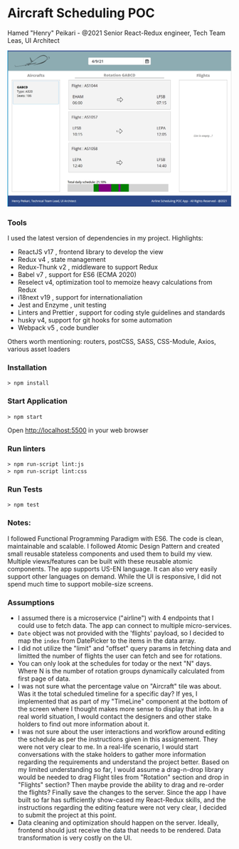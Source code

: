 # Aircraft Scheduling POC
Hamed "Henry" Peikari - @2021
Senior React-Redux engineer, Tech Team Leas, UI Architect

![Image of Yaktocat](https://raw.githubusercontent.com/hpeikari/aircraft/develop/src/assets/img/screenshot.PNG)

### Tools
I used the latest version of dependencies in my project. Highlights:
- ReactJS v17 , frontend library to develop the view
- Redux v4 , state management
- Redux-Thunk v2 , middleware to support Redux
- Babel v7 , support for ES6 (ECMA 2020)
- Reselect v4, optimization tool to memoize heavy calculations from Redux
- i18next v19 , support for internationaliation
- Jest and Enzyme , unit testing
- Linters and Prettier , support for coding style guidelines and standards
- husky v4, support for git hooks for some automation
- Webpack v5 , code bundler

Others worth mentioning: routers, postCSS, SASS, CSS-Module, Axios, various asset loaders

### Installation

```none
> npm install
```

### Start Application

```none
> npm start
```
Open [http://localhost:5500](http://localhost:5500) in your web browser

### Run linters

```none
> npm run-script lint:js
> npm run-script lint:css
```

### Run Tests

```none
> npm test
```

### Notes:
I followed Functional Programming Paradigm with ES6. The code is clean, maintainable and scalable.
I followed Atomic Design Pattern and created small reusable stateless components and used them to build my view. Multiple views/features can be built with these reusable atomic components.
The app supports US-EN language. It can also very easily support other languages on demand.
While the UI is responsive, I did not spend much time to support mobile-size screens.

### Assumptions
- I assumed there is a microservice ("airline") with 4 endpoints that I could use to fetch data. The app can connect to multiple micro-services.
- `Date` object was not provided with the 'flights' payload, so I decided to map the `index` from DatePicker to the items in the data array.
- I did not utilize the "limit" and "offset" query params in fetching data and limitted the number of flights the user can fetch and see for rotations.
- You can only look at the schedules for today or the next "N" days. Where N is the number of rotation groups dynamically calculated from first page of data.
- I was not sure what the percentage value on "Aircraft" tile was about. Was it the total scheduled timeline for a specific day? If yes, I implemented that as part of my "TimeLine" component at the bottom of the screen where I thought makes more sense to display that info. In a real world situation, I would contact the designers and other stake holders to find out more information about it.
- I was not sure about the user interactions and workflow around editing the schedule as per the instructions given in this assignement. They were not very clear to me. In a real-life scenario, I would start conversations with the stake holders to gather more information regarding the requirements and understand the project better. Based on my limited understanding so far, I would assume a drag-n-drop library would be needed to drag Flight tiles from "Rotation" section and drop in "Flights" section? Then maybe provide the ability to drag and re-order the flights? Finally save the changes to the server. Since the app I have built so far has sufficiently show-cased my React-Redux skills, and the instructions regarding the editing feature were not very clear, I decided to submit the project at this point.
- Data cleaning and optimization should happen on the server. Ideally, frontend should just receive the data that needs to be rendered. Data transformation is very costly on the UI.
